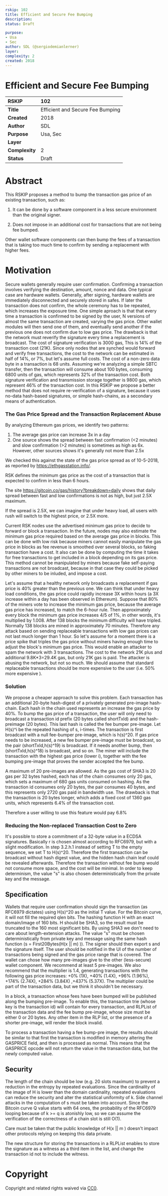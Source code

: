 ```yaml
---
rskip: 102
title: Efficient and Secure Fee Bumping
description: 
status: Draft

purpose: 
- Usa
- Sec
author: SDL (@sergiodemianlerner)
layer: 
complexity: 2
created: 2018
---
```

#  Efficient and Secure Fee Bumping  

| RSKIP          | 102                              |
| :------------- | :------------------------------- |
| **Title**      | Efficient and Secure Fee Bumping |
| **Created**    | 2018                             |
| **Author**     | SDL                              |
| **Purpose**    | Usa, Sec                         |
| **Layer**      |                                  |
| **Complexity** | 2                                |
| **Status**     | Draft                            |

# Abstract

This RSKIP proposes a method to bump the transaction gas price of an existing transaction, such as:

1) It can be done by a software component in a less secure environment than the original signer.

2) Does not impose in an additional cost for transactions that are not being fee bumped.

Other wallet software components can then bump the fees of a transaction that is taking too much time to confirm by sending a replacement with higher fees.

# Motivation

Secure wallets generally require user confirmation. Confirming a transaction involves verifying the destination, amount, nonce and data. One typical case are hardware wallets. Generally, after signing, hardware wallets are immediately disconnected and securely stored in safes. If later the transaction does not confirm, the whole ceremony has to be repeated, which increases the exposure time. One simple aproach is that that every time a transaction is confirmed to be signed by the user, N versions of almost the same transaction are created, varying the gas price.  Other wallet modules will then send one of them, and eventually send another if the previous one does not confirm due to low gas price. The drawback is that the network must reverify the signature every time a replacement is broadcast. The cost of signature verification is 3000 gas,  This is 14% of the transaction cost (21K). Since only nodes that are synched would forward and verify free transactions, the cost to the network can be estimated in half of 14%, or 7%, but let's assume full costs. The cost of a non-zero data byte in a transaction is 68 units. Assuming we're analyzing a simple SBTC transfer, then the transaction will consume about 100 bytes, consuming 6800 units of gas, which represents 32% of the transaction cost. Both signature verification and transmission storage together is 9800 gas, which represent 46% of the transaction cost. In this RSKIP we propose a better method that does not require re-verification of a signature, because it uses no-data hash-based signatures, or simple hash-chains, as a secondary means of authentication.  

### The Gas Price Spread and the Transaction Replacement Abuse

By analyzing Ethereum gas prices, we identify two patterns:

1. The average gas price can increase 3x in a day
2. One source shows the spread between fast confirmation (\<2 minutes) and slow confirmation (\>2 minutes) is sometimes as high as 6x. However, other sources shows it's generally not more than 2.5x

We checked this against the state of the gas price spread as of 10-5-2018, as reported by https://ethgasstation.info/.

RSK defines the minimum gas price as the cost of a transaction that is expected to confirm in less than 6 hours. 

The site https://gitcoin.co/gas/history?breakdown=daily shows that daily spread between fast and low confirmations is not as high, but just 2.5X maximum.

If the spread is 2.5X, we can imagine that under heavy load, all users with rush will switch to the highest price, or 2.5X more.

Current RSK nodes use the advertised minimum gas price to decide to forward or block a transaction. In the future, nodes may also estimate the minimum gas price required based on the average gas price in blocks. This can be done with low risk because miners cannot easily manipulate the gas price in blocks as fee revenue is smoothed over several blocks, so faking transaction have a cost. It also can be done by computing the time it takes for free transactions to get included in a block depending on its gas price. This method cannot be manipulated by miners because fake self-paying transactions are not broadcast, because in that case they could be picked by other miners to be inluded, and impose a cost.

Let's assume that a healthy network only broadcasts a replacement if gas price is 40% greater than the previous one.  We can think that under heavy load conditions, the gas price could rapidly increase 3X within  hours (a 3X increase within a day has been observed in Ethereum). Suppose that 80% of the miners vote to increase the minimum gas price, because the average gas price has increased, to match the 6-hour rule. Then approximately every block the minimum gas price increases 4/5 of 1%, in other words, it's multiplied by 1.008. After 138 blocks the minimum difficulty will have tripled.  Normally 138 blocks are mined in approximately 70 minutes. Therefore any attack based on sending replaceable transactions with low gas prices can not last much longer than 1 hour. So let's assume for a moment there is a price spike that triples the gas price without miners having enough time to adjust the block's minimum gas price. This would enable an attacker to spam the network with 3 transactions. The cost to the network 21K plus and additional 9.8K*3=29.4K gas, but only 21K gas is paid. The attacker is abusing the network, but not so much. We should assume that standard replaceable transactions should be more expensive to the user (i.e. 50% more expensive ). 

### Solution

We propose a cheaper approach to solve this problem. Each transaction has an additional 20-byte hash-digest of a privately generated pre-image hash-chain. Each hash in the chain used represents an increase the gas price by 40%. To bump the gas price of a transaction, the user will only need to broadcast a transaction id prefix (20 bytes called shortTxId) and the hash-preimage (20 bytes). This last hash is called the fee bumper pre-image. Let H(s)^i be the repeated hashing of s, i-times. The transaction is first broadcast with a null fee-bumper pre-image, which is h(s)^20. If gas price needs to be increased, a new fee bumper pre-image must be broadcast, so the pair (shortTxId,h(s)^19) is broadcast. If it needs another bump, then (shortTxId,h(s)^18) is broadcast, and so on. The miner will include the transaction with the highest gas price (lower i), together with the fee bumping pre-image that proves the sender accepted the fee bump.

A maximum of 20 pre-images are allowed. As the gas cost of SHA3 is 20 gas per 32 bytes hashed, each has of the chain consumes only 20 gas, which sets a maximum of 680 gas units consumed on hashing. As the transaction id consumes only 20 bytes, the pair consumes 40 bytes, and this represents only 2720 gas paid in bandwidth use. The drawback is that the transaction is 20 bytes longer, which adds a fixed cost of 1360 gas units, which represents 6.4% of the transaction cost.

Therefore a user willing to use this feature would pay 6.8%

### Reducing the Non-replaced Transaction Cost to Zero

It's possible to store a commitment of a 32-byte value in a ECDSA signatures. Basically r is chosen almost according to RFC6979, but with a slight modification.  In step 3.2.h.1 instead of setting T to the empty sequence, we set T to H(s)^20. Therefore the first transaction can be broadcast without hash digest value, and the hidden hash chain leaf could be revealed afterwards. Therefore the transaction without fee bump would not consume more space, and the cost will be minimal. In order to keep determinism, the value "s" is also chosen deterministically from the private key and the message.

## Specification

Wallets that require user confirmation should sign the transaction (as RFC6979 dictates) using H(s)^20 as the initial T value. For the Bitcoin curve, it will not fill the required qlen bits. The hashing function H with an exact domain/image of 160 bits. H should be SHA3, so the result must be truncated to the 160 most significant bits. By using SHA3 we don't need to care about length-extension attacks. The value "s" must be chosen deterministically from private key and message using the same hash function (s = First20Bytes(H(x || m) )). The signer should then export s and the signature itself. The user should be notified in the UI of the number of transactions being signed and the gas price range that is covered. The wallet can chose how many pre-images give to the other (less-secure) wallet component. We recommend at least 5 pre-images. We also recommend that the multiplier is 1.4, generating transactions with the following gas price increases: +0% (1X), +40% (1.4X), +96% (1.96%), +174% (2.74X), +284% (3.84X) ,+437% (5.37X). The multiplier could be part of the transaction data, but we think it shouldn't be necessary.

In a block, a transaction whose fees have been bumped will be published along the bumping pre-image. To enable this, the transaction trie (whose key is the transaction id) will contain for every transaction, and RLPList of the transaction data and the fee bump pre-image, whose size must be either 0 or 20 bytes. Any other item in the RLP list, or the presence of a shorter pre-image, will render the block invalid. 

To process a transaction having a fee bump-pre image, the results should be similar to that first the transaction is modified in memory altering the GASPRICE field, and then is processed as normal. This means that the GASPRICE opcode will not return the value in the transaction data, but the newly computed value. 

## Security

The length of the chain should be low (e.g. 20 slots maximum) to prevent a reduction in the entropy by repeated evaluations. Since the cardinality of the image of H is lower than the domain cardinality, repeated evaluations can reduce the security and alter the statistical uniformity of k. Side channel attacks in the computation of s must be taken into account. Since the Bitcoin curve Q value starts with 64 ones, the probability of the RFC6979  looping because of k >= q is atonishly low, so we can assume the verification of the correctness of a chain slot is still O(1).

Care must be taken that the public  knowledge of H(x || m ) doesn't impact other protocols relying on keeping this data private.

The new structure for storing the transactions in a RLPList enables to store the signature as a witness as a third item in the list, and change the transaction id not to include the witness.

# **Copyright**

Copyright and related rights waived via [CC0](https://creativecommons.org/publicdomain/zero/1.0/).


